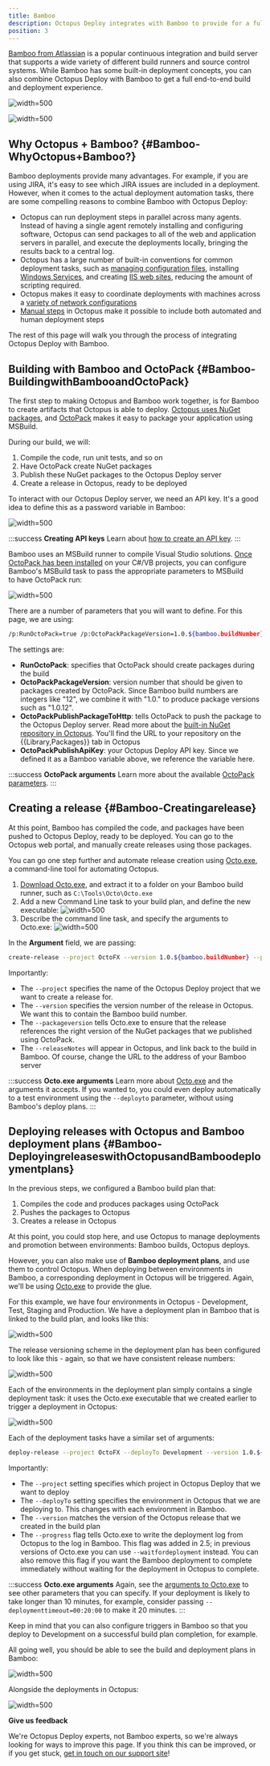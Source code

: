 ```yaml
---
title: Bamboo
description: Octopus Deploy integrates with Bamboo to provide for a full automated build and deployment pipeline.
position: 3
---
```


[Bamboo from Atlassian](https://www.atlassian.com/software/bamboo) is a popular continuous integration and build server that supports a wide variety of different build runners and source control systems. While Bamboo has some built-in deployment concepts, you can also combine Octopus Deploy with Bamboo to get a full end-to-end build and deployment experience.

![](/docs/images/3048164/3278152.png "width=500")

![](/docs/images/3048164/3278150.png "width=500")

## Why Octopus + Bamboo? {#Bamboo-WhyOctopus+Bamboo?}

Bamboo deployments provide many advantages. For example, if you are using JIRA, it's easy to see which JIRA issues are included in a deployment. However, when it comes to the actual deployment automation tasks, there are some compelling reasons to combine Bamboo with Octopus Deploy:

- Octopus can run deployment steps in parallel across many agents. Instead of having a single agent remotely installing and configuring software, Octopus can send packages to all of the web and application servers in parallel, and execute the deployments locally, bringing the results back to a central log.
- Octopus has a large number of built-in conventions for common deployment tasks, such as [managing configuration files](/docs/deploying-applications/configuration-files/index.md), installing [Windows Services](/docs/deploying-applications/windows-services.md), and creating [IIS web sites](/docs/deploying-applications/iis-websites-and-application-pools.md), reducing the amount of scripting required.
- Octopus makes it easy to coordinate deployments with machines across a [variety of network configurations](/docs/installation/installing-tentacles/index.md)
- [Manual steps](/docs/deploying-applications/manual-intervention-and-approvals.md) in Octopus make it possible to include both automated and human deployment steps

The rest of this page will walk you through the process of integrating Octopus Deploy with Bamboo.

## Building with Bamboo and OctoPack {#Bamboo-BuildingwithBambooandOctoPack}

The first step to making Octopus and Bamboo work together, is for Bamboo to create artifacts that Octopus is able to deploy. [Octopus uses NuGet packages](/docs/packaging-applications/index.md), and [OctoPack](/docs/packaging-applications/nuget-packages/using-octopack/index.md) makes it easy to package your application using MSBuild.

During our build, we will:

1. Compile the code, run unit tests, and so on
2. Have OctoPack create NuGet packages
3. Publish these NuGet packages to the Octopus Deploy server
4. Create a release in Octopus, ready to be deployed

To interact with our Octopus Deploy server, we need an API key. It's a good idea to define this as a password variable in Bamboo:

![](/docs/images/3048164/3278160.png "width=500")

:::success
**Creating API keys**
Learn about [how to create an API key](/docs/how-to/how-to-create-an-api-key.md).
:::

Bamboo uses an MSBuild runner to compile Visual Studio solutions. [Once OctoPack has been installed](/docs/packaging-applications/nuget-packages/using-octopack/index.md) on your C#/VB projects, you can configure Bamboo's MSBuild task to pass the appropriate parameters to MSBuild to have OctoPack run:

![](/docs/images/3048164/3278161.png "width=500")

There are a number of parameters that you will want to define. For this page, we are using:

```bash
/p:RunOctoPack=true /p:OctoPackPackageVersion=1.0.${bamboo.buildNumber} /p:OctoPackPublishPackageToHttp=http://localhost/nuget/packages /p:OctoPackPublishApiKey=${bamboo.OctopusApiKey_Password}
```

The settings are:

- **RunOctoPack**: specifies that OctoPack should create packages during the build
- **OctoPackPackageVersion**: version number that should be given to packages created by OctoPack. Since Bamboo build numbers are integers like "12", we combine it with "1.0." to produce package versions such as "1.0.12".
- **OctoPackPublishPackageToHttp**: tells OctoPack to push the package to the Octopus Deploy server. Read more about the [built-in NuGet repository in Octopus](/docs/packaging-applications/package-repositories/index.md). You'll find the URL to your repository on the {{Library,Packages}} tab in Octopus
- **OctoPackPublishApiKey**: your Octopus Deploy API key. Since we defined it as a Bamboo variable above, we reference the variable here.

:::success
**OctoPack arguments**
Learn more about the available [OctoPack parameters](/docs/packaging-applications/nuget-packages/using-octopack/index.md).
:::

## Creating a release {#Bamboo-Creatingarelease}

At this point, Bamboo has compiled the code, and packages have been pushed to Octopus Deploy, ready to be deployed. You can go to the Octopus web portal, and manually create releases using those packages.

You can go one step further and automate release creation using [Octo.exe](/docs/api-and-integration/octo.exe-command-line/index.md), a command-line tool for automating Octopus.

1. [Download Octo.exe](https://octopus.com/downloads), and extract it to a folder on your Bamboo build runner, such as `C:\Tools\Octo\Octo.exe`
2. Add a new Command Line task to your build plan, and define the new executable:
![](/docs/images/3048164/3278159.png "width=500")
3. Describe the command line task, and specify the arguments to Octo.exe:
![](/docs/images/3048164/3278158.png "width=500")

In the **Argument** field, we are passing:

```bash
create-release --project OctoFX --version 1.0.${bamboo.buildNumber} --packageversion 1.0.${bamboo.buildNumber} --server http://localhost/ --apiKey ${bamboo.OctopusApiKey_Password} --releaseNotes "Bamboo build [${bamboo.buildNumber}](http://bambooserver:8085/browse/${bamboo.buildKey})"
```

Importantly:

- The `--project` specifies the name of the Octopus Deploy project that we want to create a release for.
- The `--version` specifies the version number of the release in Octopus. We want this to contain the Bamboo build number.
- The `--packageversion` tells Octo.exe to ensure that the release references the right version of the NuGet packages that we published using OctoPack.
- The `--releaseNotes` will appear in Octopus, and link back to the build in Bamboo. Of course, change the URL to the address of your Bamboo server

:::success
**Octo.exe arguments**
Learn more about [Octo.exe](/docs/api-and-integration/octo.exe-command-line/index.md) and the arguments it accepts. If you wanted to, you could even deploy automatically to a test environment using the `--deployto` parameter, without using Bamboo's deploy plans.
:::

## Deploying releases with Octopus and Bamboo deployment plans {#Bamboo-DeployingreleaseswithOctopusandBamboodeploymentplans}

In the previous steps, we configured a Bamboo build plan that:

1. Compiles the code and produces packages using OctoPack
2. Pushes the packages to Octopus
3. Creates a release in Octopus

At this point, you could stop here, and use Octopus to manage deployments and promotion between environments: Bamboo builds, Octopus deploys.

However, you can also make use of **Bamboo deployment plans**, and use them to control Octopus. When deploying between environments in Bamboo, a corresponding deployment in Octopus will be triggered. Again, we'll be using [Octo.exe](/docs/api-and-integration/octo.exe-command-line/index.md) to provide the glue.

For this example, we have four environments in Octopus - Development, Test, Staging and Production. We have a deployment plan in Bamboo that is linked to the build plan, and looks like this:

![](/docs/images/3048164/3278157.png "width=500")

The release versioning scheme in the deployment plan has been configured to look like this - again, so that we have consistent release numbers:

![](/docs/images/3048164/3278154.png "width=500")

Each of the environments in the deployment plan simply contains a single deployment task: it uses the Octo.exe executable that we created earlier to trigger a deployment in Octopus:

![](/docs/images/3048164/3278153.png "width=500")

Each of the deployment tasks have a similar set of arguments:

```bash
deploy-release --project OctoFX --deployTo Development --version 1.0.${bamboo.buildNumber} --server=http://localhost/ --apikey=${bamboo.OctopusApiKey_Password} --progress
```

Importantly:

- The `--project` setting specifies which project in Octopus Deploy that we want to deploy
- The `--deployTo` setting specifies the environment in Octopus that we are deploying to. This changes with each environment in Bamboo.
- The `--version` matches the version of the Octopus release that we created in the build plan
- The `--progress` flag tells Octo.exe to write the deployment log from Octopus to the log in Bamboo. This flag was added in 2.5; in previous versions of Octo.exe you can use `--waitfordeployment` instead. You can also remove this flag if you want the Bamboo deployment to complete immediately without waiting for the deployment in Octopus to complete.

:::success
**Octo.exe arguments**
Again, see the [arguments to Octo.exe](/docs/api-and-integration/octo.exe-command-line/index.md) to see other parameters that you can specify. If your deployment is likely to take longer than 10 minutes, for example, consider passing `--deploymenttimeout=00:20:00` to make it 20 minutes.
:::

Keep in mind that you can also configure triggers in Bamboo so that you deploy to Development on a successful build plan completion, for example.

All going well, you should be able to see the build and deployment plans in Bamboo:

![](/docs/images/3048164/3278152.png "width=500")

Alongside the deployments in Octopus:

![](/docs/images/3048164/3278150.png "width=500")

**Give us feedback**

We're Octopus Deploy experts, not Bamboo experts, so we're always looking for ways to improve this page. If you think this can be improved, or if you get stuck, [get in touch on our support site](https://octopus.com/support)!
